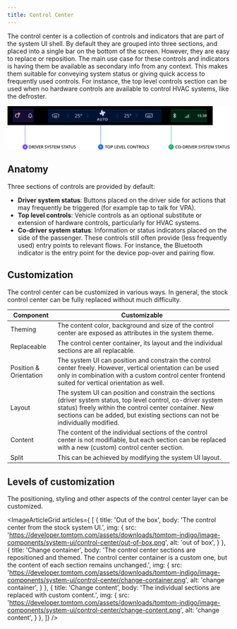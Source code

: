 ```yaml
---
title: Control Center
---
```


The control center is a collection of controls and indicators that are part of the system UI shell. 
By default they are grouped into three sections, and placed into a single bar on the bottom of the 
screen. However, they are easy to replace or reposition. The main use case for these controls and 
indicators is having them be available as secondary info from any context. This makes them suitable 
for conveying system status or giving quick access to frequently used controls. For instance, the top level 
controls section can be used when no hardware controls are available to control HVAC 
systems, like the defroster.

![overview](images/control-center/overview.png)

## Anatomy

Three sections of controls are provided by default: 

- __Driver system status__: Buttons placed on the driver side for actions that may frequently be 
  triggered (for example tap to talk for VPA).
- __Top level controls__: Vehicle controls as an optional substitute or extension of hardware controls, 
  particularly for HVAC systems.
- __Co-driver system status__: Information or status indicators placed on the side of the passenger. 
  These controls still often provide (less frequently used) entry points to relevant 
  flows. For instance, the Bluetooth indicator is the entry point for the device pop-over and pairing
  flow.

## Customization

The control center can be customized in various ways. In general, the stock control center can be 
fully replaced without much difficulty.

| Component     | Customizable  |
| ------------- | ------------- |
| Theming | The content color, background and size of the control center are exposed as attributes in the system theme. |
| Replaceable | The control center container, its layout and the individual sections are all replacable. |
| Position & Orientation | The system UI can position and constrain the control center freely. However, vertical orientation can be used only in combination with a custom control center frontend suited for vertical orientation as well. |
| Layout | The system UI can position and constrain the sections (driver system status, top level control, co-driver system status) freely within the control center container. New sections can be added, but existing sections can not be individually modified. |
| Content | The content of the individual sections of the control center is not modifiable, but each section can be replaced with a new (custom) control center section. |
| Split | This can be achieved by modifying the system UI layout. |

## Levels of customization

The positioning, styling and other aspects of the control center layer can be customized.

<ImageArticleGrid articles={
 [
   {
     title: 'Out of the box',
     body: 'The control center from the stock system UI.',
     img: {
       src: 'https://developer.tomtom.com/assets/downloads/tomtom-indigo/image-components/system-ui/control-center/out-of-box.png',
       alt: 'out of box',
     }
   },
  {
     title: 'Change container',
     body: 'The control center sections are repositioned and themed. The control center container is a custom one, but the content of each section remains unchanged.',
     img: {
       src: 'https://developer.tomtom.com/assets/downloads/tomtom-indigo/image-components/system-ui/control-center/change-container.png',
       alt: 'change container',
     }
   },
  {
     title: 'Change content',
     body: 'The individual sections are replaced with custom content.',
     img: {
       src: 'https://developer.tomtom.com/assets/downloads/tomtom-indigo/image-components/system-ui/control-center/change-content.png',
       alt: 'change content',
     }
   },
 ]}
/>